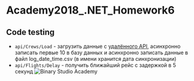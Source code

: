 # Academy2018_.NET_Homework6
## Code testing

- `api/Crews/Load` - загрузить данные с [удалённого API](http://5b128555d50a5c0014ef1204.mockapi.io/crew), асинхронно записать первые 10 в базу данных и асинхронно записать данные в файл log_date_time.csv (в имени хранится дата синхронизации)    
- `api/Flights/Delay` - получить ближайший рейс с задержкой в 5 секунд
![Binary Studio Academy](https://s.dou.ua/img/announces/2_1_6Y7TRbx_02W4dCl.png)
